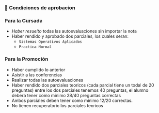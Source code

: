 ### 📝 Condiciones de aprobacion

### Para la Cursada

- *Haber resuelto* todas las autoevaluaciones sin importar la nota
- Haber rendido y aprobado dos parciales, los cuales seran:
  - `Sistemas Operativos Aplicados`
  - `Practica Normal`  


### Para la Promoción
- Haber cumplido lo anterior
- Asistir a las conferencias
- Realizar todas las autoevaluaciones
- Haber rendido dos parciales teoricos (cada parcial tiene un todal de 20 preguntas) entre los dos parciales tenemos 40 preguntas, el alumno debera tener como minimo 28/40 preguntas correctas
- Ambos parciales deben tener como minimo 12/20 correctas.
- No tienen recuperatorio los parciales teoricos 